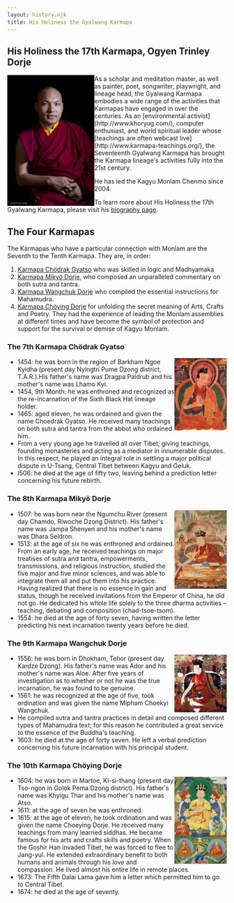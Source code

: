 ```yaml
---
layout: history.njk
title: His Holiness the Gyalwang Karmapa
---
```


## His Holiness the 17th Karmapa, Ogyen Trinley Dorje

<img class="content" src="../../media/images/karmapa_17.jpg" style="float:left;" width="200px"/>
As a scholar and meditation master, as well as painter, poet, songwriter, playwright, and lineage head, the Gyalwang Karmapa embodies a wide range of the activities that Karmapas have engaged in over the centuries. As an [environmental activist](http://www.khoryug.com/), computer enthusiast, and world spiritual leader whose [teachings are often webcast live](http://www.karmapa-teachings.org/), the Seventeenth Gyalwang Karmapa has brought the Karmapa lineage's activities fully into the 21st century.

He has led the Kagyu Monlam Chenmo since 2004.

To learn more about His Holiness the 17th Gyalwang Karmapa, please visit his [biography page](http://kagyuoffice.org/karmapa/).

## The Four Karmapas
The Karmapas who have a particular connection with Monlam are the Seventh to the Tenth Karmapa. They are, in order: 

1. [Karmapa Chödrak Gyatso](http://kagyuoffice.org/kagyu-lineage/the-golden-rosary/the-7th-karmapa-tashi-paljor/) who was skilled in logic and Madhyamaka
1. [Karmapa Mikyö Dorje](http://kagyuoffice.org/kagyu-lineage/the-golden-rosary/the-8th-karmapa-mikyo-dorje/), who composed an unparalleled commentary on both sutra and tantra.
1. [Karmapa Wangchuk Dorje](http://kagyuoffice.org/kagyu-lineage/the-golden-rosary/289-2/) who compiled the essential instructions for Mahamudra.
1. [Karmapa Chöying Dorje](http://kagyuoffice.org/kagyu-lineage/the-golden-rosary/10th-karmapa/) for unfolding the secret meaning of Arts, Crafts and Poetry. They had the experience of leading the Monlam assemblies at different times and have become the symbol of protection and support for the survival or demise of Kagyu Monlam.

### The 7th Karmapa Chödrak Gyatso

<img class="content" src="../../media/images/karmapa_07.jpg" style="float:right" width="120px"/>

* 1454: he was born in the region of Barkham Ngoe Kyidha (present day Nyingtri Pume Dzong district, T.A.R.).His father's name was Dragpa Paldrub and his mother's name was Lhamo Kyi.
* 1454, 9th Month: he was enthroned and recognized as the re-incarnation of the Sixth Black Hat lineage holder.
* 1465: aged eleven, he was ordained and given the name Choedrak Gyatso. He received many teachings on both sutra and tantra from the abbot who ordained him.
* From a very young age he travelled all over Tibet, giving teachings, founding monasteries and acting as a mediator in innumerable disputes. In this respect, he played an integral role in settling a major political dispute in U-Tsang, Central Tibet between Kagyu and Geluk.
* I506: he died at the age of fifty two, leaving behind a prediction letter concerning his future rebirth.

### The 8th Karmapa Mikyö Dorje

<img class="content" src="../../media/images/karmapa_08.jpg" style="float:right" width="120px"/>

* 1507: he was born near the Ngumchu River (present day Chamdo, Riwoche Dzong District). His father's name was Jampa Shenyen and his mother's name was Dhara Seldron.
* 1513: at the age of six he was enthroned and ordained. From an early age, he received teachings on major treatises of sutra and tantra, empowerments, transmissions, and religious instruction, studied the five major and five minor sciences, and was able to integrate them all and put them into his practice. Having realized that there is no essence in gain and status, though he received invitations from the Emperor of China, he did not go. He dedicated his whole life solely to the three dharma activities – teaching, debating and composition (chad-tsoe-tsom).
* 1554: he died at the age of forty seven, having written the letter predicting his next incarnation twenty years before he died.

### The 9th Karmapa Wangchuk Dorje

<img class="content" src="../../media/images/karmapa_09.jpg" style="float:right" width="120px"/>

* 1556: he was born in Dhokham, Tehor (present day Kardze Dzong). His father's name was Ador and his mother's name was Aloe. After five years of investigation as to whether or not he was the true incarnation, he was found to be genuine.
* 1561: he was recognized at the age of five, took ordination and was given the name Mipham Choekyi Wangchuk.
* He compiled sutra and tantra practices in detail and composed different types of Mahamudra text; for this reason he contributed a great service to the essence of the Buddha's teaching.
* 1603: he died at the age of forty seven. He left a verbal prediction concerning his future incarnation with his principal student.

### The 10th Karmapa Chöying Dorje

<img class="content" src="../../media/images/karmapa_10.png" style="float:right" width="120px"/>

* 1604: he was born in Martoe, Ki-si-thang (present day Tso-ngon in Golok Pema Dzong district). His father's name was Khyigu Thar and his mother's name was Atso.
* 1611: at the age of seven he was enthroned.
* 1615: at the age of eleven, he took ordination and was given the name Choeying Dorje. He received many teachings from many learned siddhas. He became famous for his arts and crafts skills and poetry. When the Goshir Han invaded Tibet, he was forced to flee to Jang-yul. He extended extraordinary benefit to both humans and animals through his love and compassion. He lived almost his entire life in remote places.
* 1673: The Fifth Dalai Lama gave him a letter which permitted him to go to Central Tibet.
* 1674: he died at the age of seventy.